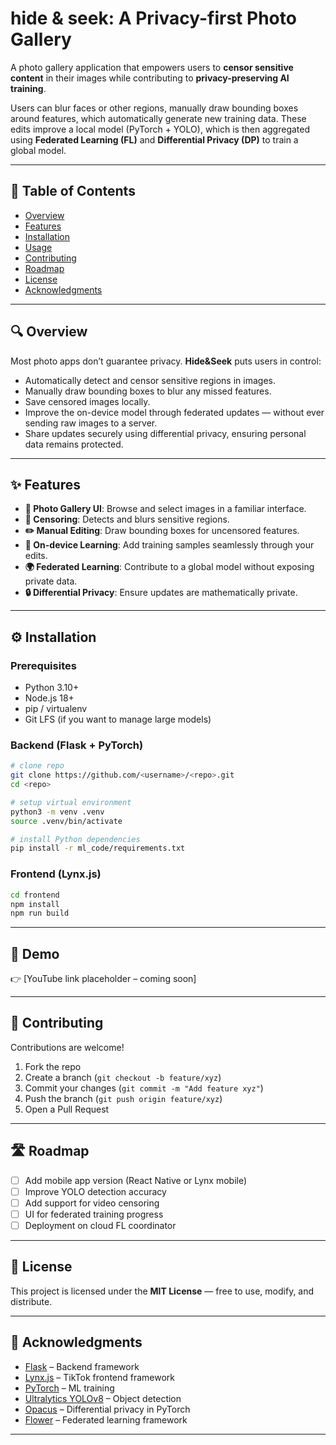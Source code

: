 # hide & seek: A Privacy-first Photo Gallery

A photo gallery application that empowers users to **censor sensitive content** in their images while contributing to **privacy-preserving AI training**.  

Users can blur faces or other regions, manually draw bounding boxes around features, which automatically generate new training data. These edits improve a local model (PyTorch + YOLO), which is then aggregated using **Federated Learning (FL)** and **Differential Privacy (DP)** to train a global model.

---

## 📖 Table of Contents  
- [Overview](#overview)  
- [Features](#features)  
- [Installation](#installation)  
- [Usage](#usage)  
- [Contributing](#contributing)  
- [Roadmap](#roadmap)  
- [License](#license)  
- [Acknowledgments](#acknowledgments)  

---

## 🔍 Overview  
Most photo apps don’t guarantee privacy. **Hide&Seek** puts users in control:  

- Automatically detect and censor sensitive regions in images.  
- Manually draw bounding boxes to blur any missed features.  
- Save censored images locally.  
- Improve the on-device model through federated updates — without ever sending raw images to a server.  
- Share updates securely using differential privacy, ensuring personal data remains protected.  

---

## ✨ Features  
- **📸 Photo Gallery UI**: Browse and select images in a familiar interface.  
- **🤖 Censoring**: Detects and blurs sensitive regions.  
- **✏️ Manual Editing**: Draw bounding boxes for uncensored features.  
- **🧠 On-device Learning**: Add training samples seamlessly through your edits.  
- **🌍 Federated Learning**: Contribute to a global model without exposing private data.  
- **🔒 Differential Privacy**: Ensure updates are mathematically private.  

---

## ⚙️ Installation  

### Prerequisites
- Python 3.10+  
- Node.js 18+  
- pip / virtualenv  
- Git LFS (if you want to manage large models)  

### Backend (Flask + PyTorch)
```bash
# clone repo
git clone https://github.com/<username>/<repo>.git
cd <repo>

# setup virtual environment
python3 -m venv .venv
source .venv/bin/activate

# install Python dependencies
pip install -r ml_code/requirements.txt
```

### Frontend (Lynx.js)
```bash
cd frontend
npm install 
npm run build
```

---

## 🎥 Demo  
👉 [YouTube link placeholder – coming soon]  

---

## 🤝 Contributing  
Contributions are welcome!  
1. Fork the repo  
2. Create a branch (`git checkout -b feature/xyz`)  
3. Commit your changes (`git commit -m "Add feature xyz"`)  
4. Push the branch (`git push origin feature/xyz`)  
5. Open a Pull Request  

---

## 🛣️ Roadmap  
- [ ] Add mobile app version (React Native or Lynx mobile)  
- [ ] Improve YOLO detection accuracy  
- [ ] Add support for video censoring  
- [ ] UI for federated training progress  
- [ ] Deployment on cloud FL coordinator  

---

## 📜 License  
This project is licensed under the **MIT License** — free to use, modify, and distribute.  

---

## 🙏 Acknowledgments  
- [Flask](https://flask.palletsprojects.com/) – Backend framework  
- [Lynx.js](https://lynx.tiktokglobal.lan/) – TikTok frontend framework  
- [PyTorch](https://pytorch.org/) – ML training  
- [Ultralytics YOLOv8](https://github.com/ultralytics/ultralytics) – Object detection  
- [Opacus](https://opacus.ai/) – Differential privacy in PyTorch  
- [Flower](https://flower.dev/) – Federated learning framework  

---
